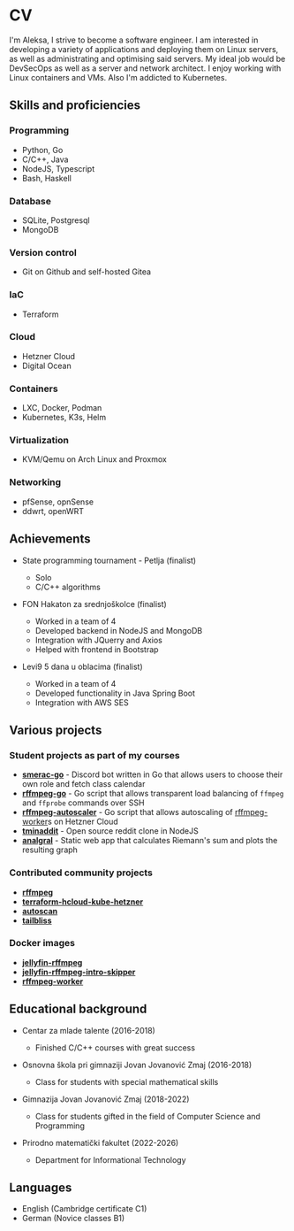 # CV

I'm Aleksa, I strive to become a software engineer. I am interested in developing a variety of applications and deploying them on Linux servers, as well as administrating and optimising said servers. My ideal job would be DevSecOps as well as a server and network architect. I enjoy working with Linux containers and VMs. Also I'm addicted to Kubernetes.

## Skills and proficiencies

### Programming
* Python, Go
* C/C++, Java
* NodeJS, Typescript
* Bash, Haskell

### Database
* SQLite, Postgresql
* MongoDB

### Version control
* Git on Github and self-hosted Gitea

### IaC
* Terraform

### Cloud
* Hetzner Cloud
* Digital Ocean

### Containers
* LXC, Docker, Podman
* Kubernetes, K3s, Helm

### Virtualization
* KVM/Qemu on Arch Linux and Proxmox

### Networking
* pfSense, opnSense
* ddwrt, openWRT

## Achievements
* State programming tournament - Petlja (finalist)
	- Solo
	- C/C++ algorithms

* FON Hakaton za srednjoškolce (finalist)
	- Worked in a team of 4
	- Developed backend in NodeJS and MongoDB
	- Integration with JQuerry and Axios
	- Helped with frontend in Bootstrap

* Levi9 5 dana u oblacima (finalist)
	- Worked in a team of 4
	- Developed functionality in Java Spring Boot
	- Integration with AWS SES

## Various projects

### Student projects as part of my courses
* [**smerac-go**](https://github.com/aleksasiriski/smerac-go) - Discord bot written in Go that allows users to choose their own role and fetch class calendar
* [**rffmpeg-go**](https://github.com/aleksasiriski/rffmpeg-go) - Go script that allows transparent load balancing of `ffmpeg` and `ffprobe` commands over SSH
* [**rffmpeg-autoscaler**](https://github.com/aleksasiriski/rffmpeg-autoscaler) - Go script that allows autoscaling of [rffmpeg-worker](https://github.com/aleksasiriski/rffmpeg-worker)s on Hetzner Cloud
* [**tminaddit**](https://github.com/aleksasiriski/tminaddit) - Open source reddit clone in NodeJS
* [**analgral**](https://github.com/aleksasiriski/analgral) - Static web app that calculates Riemann's sum and plots the resulting graph

### Contributed community projects
* [**rffmpeg**](https://github.com/joshuaboniface/rffmpeg)
* [**terraform-hcloud-kube-hetzner**](https://github.com/kube-hetzner/terraform-hcloud-kube-hetzner)
* [**autoscan**](https://github.com/aleksasiriski/autoscan)
* [**tailbliss**](https://github.com/nusserstudios/tailbliss)

### Docker images
* [**jellyfin-rffmpeg**](https://ghcr.io/aleksasiriski/jellyfin-rffmpeg)
* [**jellyfin-rffmpeg-intro-skipper**](https://ghcr.io/aleksasiriski/jellyfin-rffmpeg-intro-skipper)
* [**rffmpeg-worker**](https://github.com/aleksasiriski/rffmpeg-worker)

## Educational background
* Centar za mlade talente (2016-2018)
	- Finished C/C++ courses with great success

* Osnovna škola pri gimnaziji Jovan Jovanović Zmaj (2016-2018)
	- Class for students with special mathematical skills

* Gimnazija Jovan Jovanović Zmaj (2018-2022)
	- Class for students gifted in the field of Computer Science and Programming

* Prirodno matematički fakultet (2022-2026)
	- Department for Informational Technology

## Languages
* English (Cambridge certificate C1)
* German (Novice classes B1)